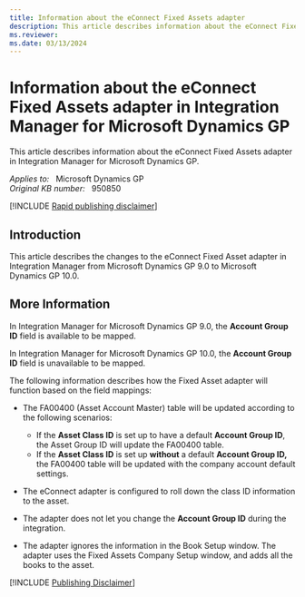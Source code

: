 ```yaml
---
title: Information about the eConnect Fixed Assets adapter
description: This article describes information about the eConnect Fixed Assets adapter in Integration Manager for Microsoft Dynamics GP.
ms.reviewer: 
ms.date: 03/13/2024
---
```

# Information about the eConnect Fixed Assets adapter in Integration Manager for Microsoft Dynamics GP

This article describes information about the eConnect Fixed Assets adapter in Integration Manager for Microsoft Dynamics GP.

_Applies to:_ &nbsp; Microsoft Dynamics GP  
_Original KB number:_ &nbsp; 950850

[!INCLUDE [Rapid publishing disclaimer](../../includes/rapid-publishing-disclaimer.md)]

## Introduction

This article describes the changes to the eConnect Fixed Asset adapter in Integration Manager from Microsoft Dynamics GP 9.0 to Microsoft Dynamics GP 10.0.

## More Information

In Integration Manager for Microsoft Dynamics GP 9.0, the **Account Group ID** field is available to be mapped.

In Integration Manager for Microsoft Dynamics GP 10.0, the **Account Group ID** field is unavailable to be mapped.

The following information describes how the Fixed Asset adapter will function based on the field mappings:

- The FA00400 (Asset Account Master) table will be updated according to the following scenarios:

  - If the **Asset Class ID** is set up to have a default **Account Group ID**, the Asset Group ID will update the FA00400 table.
  - If the **Asset Class ID** is set up **without** a default **Account Group ID,** the FA00400 table will be updated with the company account default settings.

- The eConnect adapter is configured to roll down the class ID information to the asset.

- The adapter does not let you change the **Account Group ID** during the integration.

- The adapter ignores the information in the Book Setup window. The adapter uses the Fixed Assets Company Setup window, and adds all the books to the asset.

[!INCLUDE [Publishing Disclaimer](../../includes/publishing-disclaimer.md)]

